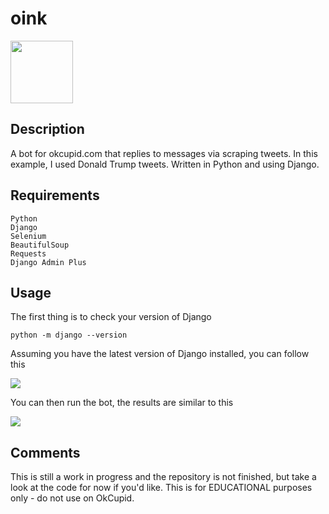 # oink

<img src="https://cdn4.iconfinder.com/data/icons/pig-cartoon-emoji/742/pig-cartoon-emoji-animal-cute-014-512.png" height="100" width="100">

## Description
A bot for okcupid.com that replies to messages via scraping tweets. In this example, I used Donald Trump tweets. Written in Python and using Django.

## Requirements


```
Python
Django
Selenium
BeautifulSoup 
Requests
Django Admin Plus

```



## Usage

The first thing is to check your version of Django

``` python -m django --version ```

Assuming you have the latest version of Django installed, you can follow this

<img src="https://scontent-sjc2-1.xx.fbcdn.net/v/t34.0-12/14182494_1135152416524153_826175419_n.png?oh=4f744b903f15808600f64c43ed033ea7&oe=57C8AA67">

You can then run the bot, the results are similar to this

<img src="https://scontent-sjc2-1.xx.fbcdn.net/v/t34.0-12/14172052_1135471236492271_630631638_n.png?oh=2ca6c1cdc2c37c13d08e15e01001eca5&oe=57C82AA8">

## Comments

This is still a work in progress and the repository is not finished, but take a look at the code for now if you'd like. This is for EDUCATIONAL purposes only - do not use on OkCupid. 

